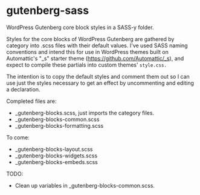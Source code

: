 # gutenberg-sass
WordPress Gutenberg core block styles in a SASS-y folder.

Styles for the core blocks of WordPress Gutenberg are gathered by category into .scss files with their default values. I've used SASS naming conventions and intend this for use in WordPress themes built on Automattic's "\_s" starter theme (https://github.com/Automattic/_s), and expect to compile these partials into custom themes' `style.css.`

The intention is to copy the default styles and comment them out so I can use just the styles necessary to get an effect by uncommenting and editing a declaration.


Completed files are:
* \_gutenberg-blocks.scss, just imports the category files.
* \_gutenberg-blocks-common.scss
* \_gutenberg-blocks-formatting.scss

To come:
* \_gutenberg-blocks-layout.scss
* \_gutenberg-blocks-widgets.scss
* \_gutenberg-blocks-embeds.scss

TODO:
* Clean up variables in \_gutenberg-blocks-common.scss.
